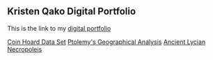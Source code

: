 ## Kristen Qako Digital Portfolio


  This is the link to my [digital portfolio](https://kristenqako.github.io/Portfolio/)
  
  [Coin Hoard Data Set](https://github.com/KristenQako/clas299/blob/master/exploring-a-data-set.ipynb)
  [Ptolemy's Geographical Analysis](https://github.com/KristenQako/clas299/blob/master/ptolemy.ipynb)
  [Ancient Lycian Necropoleis](https://github.com/KristenQako/clas299/blob/master/Ancient-Lycian-Tombs.ipynb)
  
  

